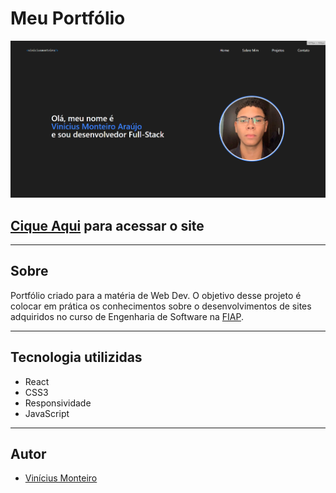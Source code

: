 # Meu Portfólio

![](./src/assets/printSite.png)
## [Cique Aqui](https://portfolio-react-kappa-five.vercel.app) para acessar o site
---
## Sobre 
Portfólio criado para a matéria de Web Dev.
O objetivo desse projeto é colocar em prática os conhecimentos sobre o desenvolvimentos de sites adquiridos no curso de Engenharia de Software na [FIAP](https://jandira.sp.senai.br/).

---

## Tecnologia utilizidas
- React
- CSS3
- Responsividade
- JavaScript

---

## Autor
- [Vinícius Monteiro](https://github.com/Monteiro77)
